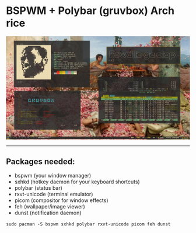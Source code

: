 # BSPWM + Polybar (gruvbox) Arch rice

![My Rice](rice.png)

<hr>

## Packages needed:

- bspwm (your window manager)
- sxhkd (hotkey daemon for your keyboard shortcuts)
- polybar (status bar)
- rxvt-unicode (terminal emulator)
- picom (compositor for window effects)
- feh (wallpaper/image viewer)
- dunst (notification daemon)

```
sudo pacman -S bspwm sxhkd polybar rxvt-unicode picom feh dunst
```
